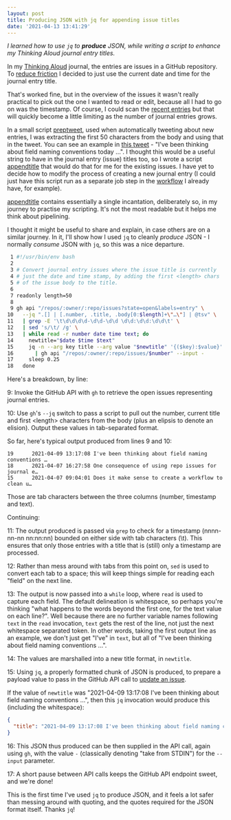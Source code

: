 ```yaml
---
layout: post
title: Producing JSON with jq for appending issue titles
date: '2021-04-13 13:41:29'
---
```


_I learned how to use `jq` to **produce** JSON, while writing a script to enhance my Thinking Aloud journal entry titles._

In my [Thinking Aloud](https://github.com/qmacro/thinking-aloud) journal, the entries are issues in a GitHub repository. To [reduce friction](https://github.com/qmacro/thinking-aloud/issues/1) I decided to just use the current date and time for the journal entry title.

That's worked fine, but in the overview of the issues it wasn't really practical to pick out the one I wanted to read or edit, because all I had to go on was the timestamp. Of course, I could scan the [recent entries](https://github.com/qmacro/thinking-aloud/blob/main/recent.md) but that will quickly become a little limiting as the number of journal entries grows.

In a small script [preptweet](https://github.com/qmacro/thinking-aloud/blob/main/preptweet), used when automatically tweeting about new entries, I was extracting the first 50 characters from the body and using that in the tweet. You can see an example in [this tweet](https://twitter.com/qmacro/status/1380500800879919105) - "I've been thinking about field naming conventions today …". I thought this would be a useful string to have in the journal entry (issue) titles too, so I wrote a script [appendtitle](https://github.com/qmacro/thinking-aloud/blob/main/appendtitle) that would do that for me for the existing issues. I have yet to decide how to modify the process of creating a new journal entry (I could just have this script run as a separate job step in the [workflow](https://github.com/qmacro/thinking-aloud/blob/main/.github/workflows/process-new-entry.yaml) I already have, for example).

[appendtitle](https://github.com/qmacro/thinking-aloud/blob/main/appendtitle) contains essentially a single incantation, deliberately so, in my journey to practise my scripting. It's not the most readable but it helps me think about pipelining.

I thought it might be useful to share and explain, in case others are on a similar journey. In it, I'll show how I used `jq` to cleanly _produce_ JSON - I normally _consume_ JSON with `jq`, so this was a nice departure.

```bash
 1 #!/usr/bin/env bash
 2
 3 # Convert journal entry issues where the issue title is currently
 4 # just the date and time stamp, by adding the first <length> chars
 5 # of the issue body to the title.
 6
 7 readonly length=50
 8
 9 gh api "/repos/:owner/:repo/issues?state=open&labels=entry" \
10   --jq ".[] | [.number, .title, .body[0:$length]+\"…\"] | @tsv" \
11   | grep -E '\t\d\d\d\d-\d\d-\d\d \d\d:\d\d:\d\d\t' \
12   | sed 's/\t/ /g' \
13   | while read -r number date time text; do
14     newtitle="$date $time $text"
15     jq -n --arg key title --arg value "$newtitle" '{($key):$value}' \
16       | gh api "/repos/:owner/:repo/issues/$number" --input -
17     sleep 0.25
18   done
```

Here's a breakdown, by line:

9: Invoke the GitHub API with `gh` to retrieve the open issues representing journal entries.

10: Use `gh`'s `--jq` switch to pass a script to pull out the number, current title and first \<length\> characters from the body (plus an elipsis to denote an elision). Output these values in tab-separated format.

So far, here's typical output produced from lines 9 and 10:

```
19      2021-04-09 13:17:08 I've been thinking about field naming conventions …
18      2021-04-07 16:27:58 One consequence of using repo issues for journal e…
15      2021-04-07 09:04:01 Does it make sense to create a workflow to clean u…
```

Those are tab characters between the three columns (number, timestamp and text).

Continuing:

11: The output produced is passed via `grep` to check for a timestamp (nnnn-nn-nn nn:nn:nn) bounded on either side with tab characters (\\t). This ensures that only those entries with a title that is (still) only a timestamp are processed.

12: Rather than mess around with tabs from this point on, `sed` is used to convert each tab to a space; this will keep things simple for reading each "field" on the next line.

13: The output is now passed into a `while` loop, where `read` is used to capture each field. The default delineation is whitespace, so perhaps you're thinking "what happens to the words beyond the first one, for the text value on each line?". Well because there are no further variable names following `text` in the `read` invocation, `text` gets the rest of the line, not just the next whitespace separated token. In other words, taking the first output line as an example, we don't just get "I've" in `text`, but all of "I've been thinking about field naming conventions …".

14: The values are marshalled into a new title format, in `newtitle`.

15: Using `jq`, a properly formatted chunk of JSON is produced, to prepare a payload value to pass in the GitHub API call to [update an issue](https://docs.github.com/en/rest/reference/issues#update-an-issue).

If the value of `newtitle` was "2021-04-09 13:17:08 I've been thinking about field naming conventions …", then this `jq` invocation would produce this (including the whitespace):

```JSON
{
  "title": "2021-04-09 13:17:08 I've been thinking about field naming conventions …"
}
```

16: This JSON thus produced can be then supplied in the API call, again using `gh`, with the value `-` (classically denoting "take from STDIN") for the `--input` parameter.

17: A short pause between API calls keeps the GitHub API endpoint sweet, and we're done!

This is the first time I've used `jq` to produce JSON, and it feels a lot safer than messing around with quoting, and the quotes required for the JSON format itself. Thanks `jq`!
